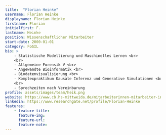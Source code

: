 ```yaml
---
title:  "Florian Heinke"
username: Florian Heinke
displayname: Florian Heinke
firstname: Florian
initialfirst: F.
lastname: Heinke
position: Wissenschaftlicher Mitarbeiter
start-date: 2000-01-01
category: FoSIL
bio: > 
    - Statistische Modellierung und Maschinelles Lernen <br>
    <br>
    - Allgemeine Forensik V <br>
    - Angewandte Bioinformatik <br>
    - Biodatenvisualisierung <br>
    - Komplexpraktikum Kausale Inferenz und Generative Simulationen <br>
    <br>
    - Sprechzeiten nach Vereinbarung
profile: assets/images/team/heik.png
website: https://www.cb.hs-mittweida.de/mitarbeiterinnen-mitarbeiter-in-ihren-fachgruppen/heinke-florian/
linkedin: https://www.researchgate.net/profile/Florian-Heinke
features:
    - feature-title: 
      feature-img: 
      feature-url: 
      feature-note: 
---
```

